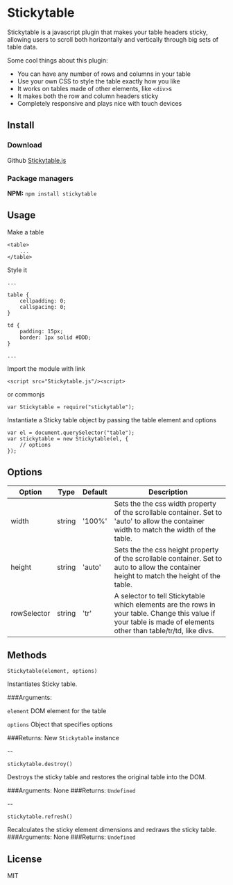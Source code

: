 # Stickytable

Stickytable is a javascript plugin that makes your table headers sticky, allowing users to scroll both horizontally and vertically through big sets of table data.

Some cool things about this plugin:

* You can have any number of rows and columns in your table
* Use your own CSS to style the table exactly how you like
* It works on tables made of other elements, like `<div>`s
* It makes both the row and column headers sticky
* Completely responsive and plays nice with touch devices


## Install

### Download

Github [Stickytable.js](https://raw.githubusercontent.com/amized/Stickytable/master/dist/Stickytable.js)  

### Package managers

**NPM:** `npm install stickytable`

## Usage

Make a table

	<table>
		...	
	</table>

	
Style it

	...
	
	table {
		cellpadding: 0;
		callspacing: 0;
	}
	
	td {
		padding: 15px;
		border: 1px solid #DDD;
	}

	...

Import the module with link
	
	<script src="Stickytable.js"/><script>
	
or commonjs

	var Stickytable = require("stickytable");	
	
Instantiate a Sticky table object by passing the table element and options

	var el = document.querySelector("table");
	var stickytable = new Stickytable(el, {
		// options
	});


## Options

Option        | Type          | Default      | Description
------------- | ------------- | ------------ | -----------             
width | string | '100%' | Sets the the css width property of the scrollable container. Set to 'auto' to allow the container width to match the width of the table.
height | string | 'auto' | Sets the the css height property of the scrollable container. Set to auto to allow the container height to match the height of the table.
rowSelector | string | 'tr' | A selector to tell Stickytable which elements are the rows in your table. Change this value if your table is made of elements other than table/tr/td, like divs.

## Methods

	Stickytable(element, options)

Instantiates Sticky table.


###Arguments:
 
`element`	DOM element for the table

`options` Object that specifies options

###Returns:
New `Stickytable` instance

--

	stickytable.destroy()

Destroys the sticky table and restores the original table into the DOM.

###Arguments:
None
###Returns:
`Undefined`

--

	stickytable.refresh()

Recalculates the sticky element dimensions and redraws the sticky table.
###Arguments:
None
###Returns:
`Undefined`

## License
MIT